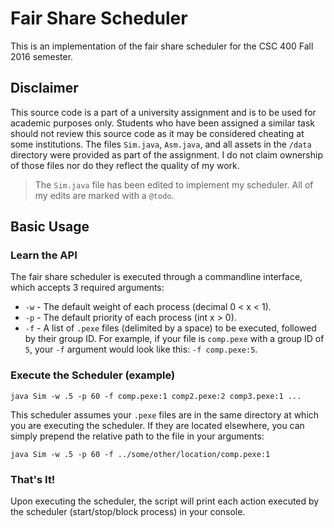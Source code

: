 # Fair Share Scheduler

This is an implementation of the fair share scheduler for the CSC 400 Fall 2016 semester.

## Disclaimer

This source code is a part of a university assignment and is to be used for academic purposes only. Students who have been assigned a similar task should not review this source code as it may be considered cheating at some institutions. The files `Sim.java`,  `Asm.java`, and all assets in the `/data` directory were provided as part of the assignment. I do not claim ownership of those files nor do they reflect the quality of my work.

> The `Sim.java` file has been edited to implement my scheduler. All of my edits are marked with a `@todo`.

## Basic Usage

### Learn the API

The fair share scheduler is executed through a commandline interface, which accepts 3 required arguments:

- `-w` - The default weight of each process (decimal 0 < x < 1).
- `-p` - The default priority of each process (int x > 0).
- `-f` - A list of `.pexe` files (delimited by a space) to be executed, followed by their group ID. For example, if your file is `comp.pexe` with a group ID of `5`, your `-f` argument would look like this: `-f comp.pexe:5`.

### Execute the Scheduler (example)

    java Sim -w .5 -p 60 -f comp.pexe:1 comp2.pexe:2 comp3.pexe:1 ...
    
This scheduler assumes your `.pexe` files are in the same directory at which you are executing the scheduler. If they are located elsewhere, you can simply prepend the relative path to the file in your arguments:

    java Sim -w .5 -p 60 -f ../some/other/location/comp.pexe:1
    
### That's It!

Upon executing the scheduler, the script will print each action executed by the scheduler (start/stop/block process) in your console.